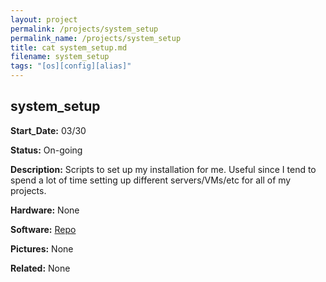 ```yaml
---
layout: project
permalink: /projects/system_setup
permalink_name: /projects/system_setup
title: cat system_setup.md
filename: system_setup
tags: "[os][config][alias]"
---
```

## system_setup

**Start_Date:** 03/30

**Status:** On-going

**Description:** Scripts to set up my installation for me. Useful since I tend to spend a lot of time setting up different servers/VMs/etc for all of my projects.

**Hardware:** None

**Software:** [Repo](https://github.com/the-astronot/system_setup)

**Pictures:** None

**Related:** None
